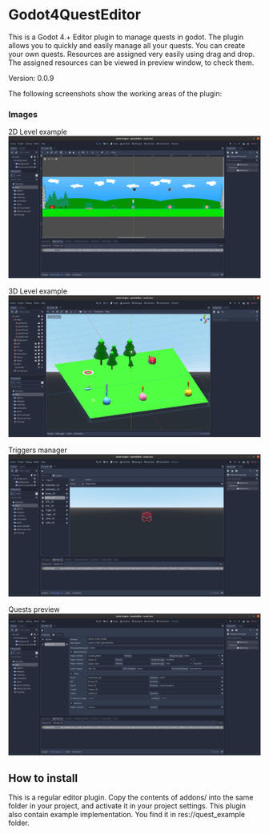 # Godot4QuestEditor

This is a Godot 4.+ Editor plugin to manage quests in godot. The plugin allows you to quickly and easily manage all your quests. You can create your own quests. Resources are assigned very easily using drag and drop. The assigned resources can be viewed in preview window, to check them.

Version: 0.0.9

The following screenshots show the working areas of the plugin:

### Images
2D Level example
![2D Level example](https://raw.githubusercontent.com/VP-GAMES/QuestEditor/main/.github/images/level2d.png)

3D Level example
![3D Level example](https://raw.githubusercontent.com/VP-GAMES/QuestEditor/main/.github/images/level3d.png)


Triggers manager
![Triggers manager](https://raw.githubusercontent.com/VP-GAMES/QuestEditor/main/.github/images/triggers.png)

Quests preview
![Quests preview](https://raw.githubusercontent.com/VP-GAMES/QuestEditor/main/.github/images/quests.png)

How to install
-----------------

This is a regular editor plugin. Copy the contents of addons/ into the same folder in your project, and activate it in your project settings.
This plugin also contain example implementation. You find it in res://quest_example folder.
